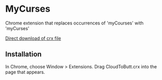 MyCurses
========

Chrome extension that replaces occurrences of 'myCourses' with 'myCurses'

[Direct download of crx file](https://github.com/fruitiex/myCurses/blob/master/myCurses.crx?raw=true)

Installation
------------

In Chrome, choose Window > Extensions.  Drag CloudToButt.crx into the page that appears.
